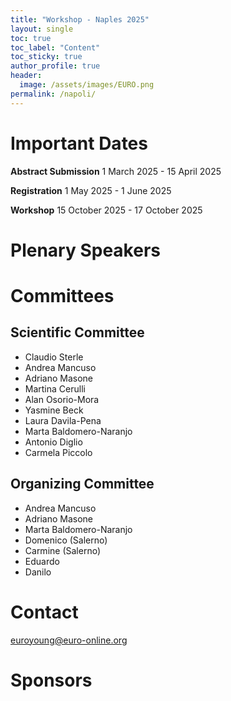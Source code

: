 ```yaml
---
title: "Workshop - Naples 2025"
layout: single
toc: true
toc_label: "Content"
toc_sticky: true
author_profile: true
header:
  image: /assets/images/EURO.png
permalink: /napoli/
---
```


# Important Dates 
__Abstract Submission__ 1 March 2025 - 15 April 2025 

__Registration__ 1 May 2025 - 1 June 2025 

__Workshop__ 15 October 2025 - 17 October 2025

# Plenary Speakers


# Committees

## Scientific Committee
* Claudio Sterle
* Andrea Mancuso 
* Adriano Masone 
* Martina Cerulli
* Alan Osorio-Mora
* Yasmine Beck
* Laura Davila-Pena
* Marta Baldomero-Naranjo
* Antonio Diglio 
* Carmela Piccolo 

## Organizing Committee
* Andrea Mancuso 
* Adriano Masone 
* Marta Baldomero-Naranjo
* Domenico (Salerno)  
* Carmine (Salerno)  
* Eduardo 
* Danilo 

# Contact
euroyoung@euro-online.org

# Sponsors

